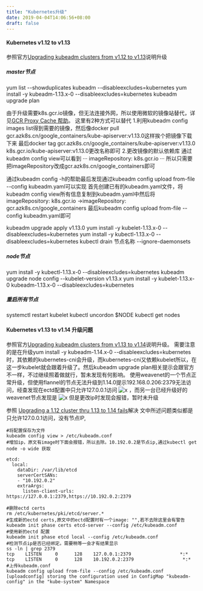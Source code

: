 ```yaml
---
title: "Kubernetes升级"
date: 2019-04-04T14:06:56+08:00
draft: false
---
```


#### Kubernetes v1.12 to v1.13
参照官方[Upgrading kubeadm clusters from v1.12 to v1.13](https://kubernetes.io/docs/tasks/administer-cluster/kubeadm/kubeadm-upgrade-1-13/)说明升级

##### master节点
yum list --showduplicates kubeadm --disableexcludes=kubernetes
yum install -y kubeadm-1.13.x-0 --disableexcludes=kubernetes
kubeadm upgrade plan

由于升级需要k8s.gcr.io镜像，但无法连接外网，所以使用微软的镜像站替代，详见[GCR Proxy Cache 帮助](http://mirror.azure.cn/help/gcr-proxy-cache.html)。
这里有2种方式可以替代
1.利用kubeadm config images list得到需要的镜像，然后像docker pull gcr.azk8s.cn/google_containers/kube-apiserver:v1.13.0这样挨个把镜像下载下来
最后docker tag gcr.azk8s.cn/google_containers/kube-apiserver:v1.13.0 k8s.gcr.io/kube-apiserver:v1.13.0更改名称即可
2.更改镜像的默认依赖库
通过kubeadm config view可以看到
···
imageRepository: k8s.gcr.io
···
所以只需要把imageRepository改成gcr.azk8s.cn/google_containers即可

通过kubeadm config -h的帮助最后发现通过kubeadm config upload from-file --config kubeadm.yaml可以实现
首先创建已有的kubeadm.yaml文件，将kubeadm config view所有信息复制到kubeadm.yaml中然后将
imageRepository: k8s.gcr.io ->imageRepository: gcr.azk8s.cn/google_containers
最后kubeadm config upload from-file --config kubeadm.yaml即可

kubeadm upgrade apply v1.13.0
yum install -y kubelet-1.13.x-0 --disableexcludes=kubernetes
yum install -y kubectl-1.13.x-0 --disableexcludes=kubernetes
kubectl drain 节点名称 --ignore-daemonsets

##### node节点
yum install -y kubectl-1.13.x-0 --disableexcludes=kubernetes
kubeadm upgrade node config --kubelet-version v1.13.x
yum install -y kubelet-1.13.x-0 kubeadm-1.13.x-0 --disableexcludes=kubernetes

##### 重启所有节点
systemctl restart kubelet
kubectl uncordon $NODE
kubectl get nodes


#### Kubernetes v1.13 to v1.14 升级问题
参照官方[Upgrading kubeadm clusters from v1.13 to v1.14](https://kubernetes.io/docs/tasks/administer-cluster/kubeadm/kubeadm-upgrade-1-14/)说明升级。
需要注意的是在升级yum install -y kubeadm-1.14.x-0 --disableexcludes=kubernetes时，其依赖的kubernetes-cni会升级，而kubernetes-cni又依赖kubelet所以，在这一步kubelet就会跟着升级了。然后kubeadm upgrade plan相关提示会跟官方不一样，不过继续照着做就行，暂未发现有何影响。
使用weavenet的一个节点正常升级，但使用flannel的节点无法升级到1.14.0提示192.168.0.206:2379无法访问，经查发现在ectd配置中只允许127.0.0.1访问
![x](/images/ectd1.png)
，而另一台已经升级好的weavenet节点发现是
![x](/images/ectd2.png)
但是更改ip时发现会报错，暂时未升级

参照 [Upgrading a 1.12 cluster thru 1.13 to 1.14 fails](https://github.com/kubernetes/kubeadm/issues/1471)解决
文中所述问题类似都是只允许127.0.0.1访问，没有节点IP,

    #将配置保存为文件
    kubeadm config view > /etc/kubeadm.conf
    #增加ip，原文有image时下面会报错，所以去除。10.192.0.2是节点ip,通过kubectl get node -o wide 获取

````
etcd:
  local:
    dataDir: /var/lib/etcd
    serverCertSANs:
    - "10.192.0.2"
    extraArgs:
      listen-client-urls: https://127.0.0.1:2379,https://10.192.0.2:2379 
````

    #删除ectd certs 
    rm /etc/kubernetes/pki/etcd/server.*
    #生成新的ectd certs,原文中的ectd配置时有一个image: "",若不去除这里会有警告
    kubeadm init phase certs etcd-server --config /etc/kubeadm.conf
    #使用新的ectd 配置
    kubeadm init phase etcd local --config /etc/kubeadm.conf
    #检测节点ip是否已经绑定。需要稍等一会才有结果显示
    ss -ln | grep 2379
    tcp    LISTEN     0      128    127.0.0.1:2379                  *:*                  
    tcp    LISTEN     0      128    10.192.0.2:2379                  *:*   
    #上传kubeadm.conf
    kubeadm config upload from-file --config /etc/kubeadm.conf
    [uploadconfig] storing the configuration used in ConfigMap "kubeadm-config" in the "kube-system" Namespace
    
    
    